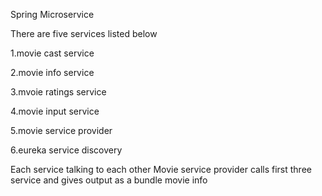 Spring Microservice 

There are five services listed below

 1.movie cast service

 2.movie info service

 3.mvoie ratings service

 4.movie input service

 5.movie service provider

 6.eureka service discovery

Each service talking to each other
Movie service provider calls first three service and gives output as a bundle movie info


